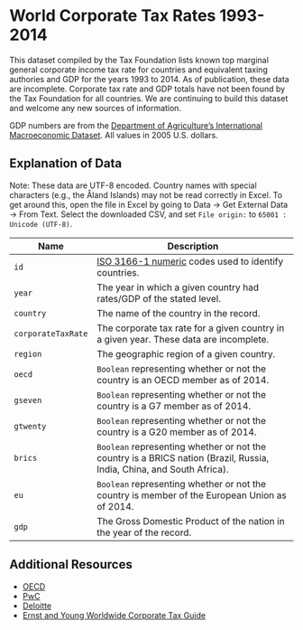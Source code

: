 # World Corporate Tax Rates 1993-2014

This dataset compiled by the Tax Foundation lists known top marginal general corporate income tax rate for countries and equivalent taxing authories and GDP for the years 1993 to 2014. As of publication, these data are incomplete. Corporate tax rate and GDP totals have not been found by the Tax Foundation for all countries. We are continuing to build this dataset and welcome any new sources of information.

GDP numbers are from the [Department of Agriculture’s International Macroeconomic Dataset](http://www.ers.usda.gov/data-products/international-macroeconomic-data-set.aspx#.U_SlPfldVMc). All values in 2005 U.S. dollars.

## Explanation of Data

Note: These data are UTF-8 encoded. Country names with special characters (e.g., the Åland Islands) may not be read correctly in Excel. To get around this, open the file in Excel by going to Data -> Get External Data -> From Text. Select the downloaded CSV, and set `File origin:` to `65001 : Unicode (UTF-8)`.

| Name | Description |
| --- | --- |
| `id` | [ISO 3166-1 numeric](http://en.wikipedia.org/wiki/ISO_3166-1_numeric) codes used to identify countries. |
| `year` | The year in which a given country had rates/GDP of the stated level. |
| `country` | The name of the country in the record. |
| `corporateTaxRate` | The corporate tax rate for a given country in a given year. These data are incomplete. |
| `region` | The geographic region of a given country. |
| `oecd` | `Boolean` representing whether or not the country is an OECD member as of 2014. |
| `gseven` | `Boolean` representing whether or not the country is a G7 member as of 2014. |
| `gtwenty` | `Boolean` representing whether or not the country is a G20 member as of 2014. |
| `brics` | `Boolean` representing whether or not the country is a BRICS nation (Brazil, Russia, India, China, and South Africa). |
| `eu` | `Boolean` representing whether or not the country is member of the European Union as of 2014. |
| `gdp` | The Gross Domestic Product of the nation in the year of the record. |


## Additional Resources

* [OECD](http://www.oecd.org/tax/tax-policy/tax-database.htm)
* [PwC](http://www.pwc.com/gx/en/tax/corporate-tax/worldwide-tax-summaries/downloads.jhtml)
* [Deloitte](https://dits.deloitte.com/#TaxGuides)
* [Ernst and Young Worldwide Corporate Tax Guide](http://www.ey.com/GL/en/Services/Tax/Global-tax-guide-archive)